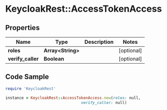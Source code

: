 # KeycloakRest::AccessTokenAccess

## Properties

Name | Type | Description | Notes
------------ | ------------- | ------------- | -------------
**roles** | **Array&lt;String&gt;** |  | [optional] 
**verify_caller** | **Boolean** |  | [optional] 

## Code Sample

```ruby
require 'KeycloakRest'

instance = KeycloakRest::AccessTokenAccess.new(roles: null,
                                 verify_caller: null)
```



